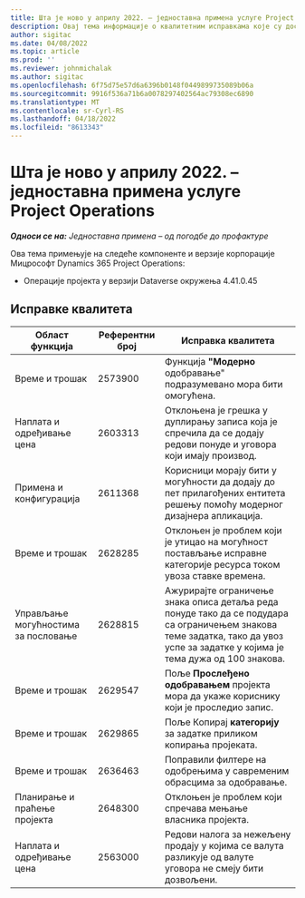 ```yaml
---
title: Шта је ново у априлу 2022. – једноставна примена услуге Project Operations
description: Овај тема информације о квалитетним исправкама које су доступне у априлу 2022 Dynamics 365 Project Operations.
author: sigitac
ms.date: 04/08/2022
ms.topic: article
ms.prod: ''
ms.reviewer: johnmichalak
ms.author: sigitac
ms.openlocfilehash: 6f75d75e57d6a6396b0148f0449899735089b06a
ms.sourcegitcommit: 9916f536a71b6a0078297402564ac79308ec6890
ms.translationtype: MT
ms.contentlocale: sr-Cyrl-RS
ms.lasthandoff: 04/18/2022
ms.locfileid: "8613343"
---
```

# <a name="whats-new-april-2022---project-operations-lite-deployment"></a>Шта је ново у априлу 2022. – једноставна примена услуге Project Operations

_**Односи се на:** Једноставна примена – од погодбе до профактуре_

Ова тема примењује на следеће компоненте и верзије корпорације Мицрософт Dynamics 365 Project Operations:

- Операције пројекта у верзији Dataverse окружења 4.41.0.45

## <a name="quality-updates"></a>Исправке квалитета

| Област функција | Референтни број | Исправка квалитета |
| --- | --- | --- |
| Време и трошак | 2573900 | Функција **"Модерно** одобравање" подразумевано мора бити омогућена. |
| Наплата и одређивање цена | 2603313 | Отклоњена је грешка у дуплирању записа која је спречила да се додају редови понуде и уговора који имају производ. |
| Примена и конфигурација | 2611368 | Корисници морају бити у могућности да додају до пет прилагођених ентитета решењу помоћу модерног дизајнера апликација. |
| Време и трошак | 2628285 | Отклоњен је проблем који је утицао на могућност постављање исправне категорије ресурса током увоза ставке времена. |
| Управљање могућностима за пословање| 2628815 | Ажурирајте ограничење знака описа детаља реда понуде тако да се подудара са ограничењем знакова теме задатка, тако да увоз успе за задатке у којима је тема дужа од 100 знакова. |
| Време и трошак| 2629547 | Поље **Прослеђено одобравањем** пројекта мора да укаже кориснику који је проследио запис. |
| Време и трошак| 2629865 | Поље Копирај **категорију** за задатке приликом копирања пројеката. |
| Време и трошак| 2636463 | Поправили филтере на одобрењима у савременим обрасцима за одобравање. |
| Планирање и праћење пројекта | 2648300 | Отклоњен је проблем који спречава мењање власника пројекта. |
| Наплата и одређивање цена | 2563000 | Редови налога за нежељену продају у којима се валута разликује од валуте уговора не смеју бити дозвољени. |
